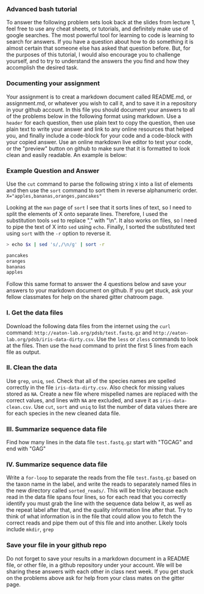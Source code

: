 
### Advanced bash tutorial

To answer the following problem sets look back at the slides from lecture 1, feel free to use any cheat sheets, or tutorials, and definitely make use of google searches. The most powerful tool for learning to code is learning to search for answers. If you have a question about how to do something it is almost certain that someone else has asked that question before. But, for the purposes of this tutorial, I would also encourage you to challenge yourself, and to try to understand the answers the you find and how they accomplish the desired task. 


### Documenting your assignment
Your assignment is to creat a markdown document called README.md, or assignment.md, or whatever you wish to call it, and to save it in a repository in your github account. In this file you should document your answers to all of the problems below in the following format using markdown. Use a `header` for each question, then use plain text to copy the question, then use plain text to write your answer and link to any online resources that helped you, and finally include a code-block for your code and a code-block with your copied answer. Use an online markdown live editor to test your code, or the "preview" button on github to make sure that it is formatted to look clean and easily readable. An example is below:

### Example Question and Answer
Use the `cut` command to parse the following string `X` into a list of elements and then use the `sort` command to sort them in reverse alphanumeric order. 
`X="apples,bananas,oranges,pancakes"`


Looking at the `man` page of `sort` I see that it sorts lines of text, so I need to split the elements of X onto separate lines. Therefore, I used the substitution tools `sed` to replace "," with "\n". It also works on files, so I need to pipe the text of X into `sed` using `echo`. Finally, I sorted the substituted text using `sort` with the `-r` option to reverse it. 


```bash
> echo $x | sed 's/,/\n/g' | sort -r
```

```bash
pancakes
oranges
bananas
apples
```


Follow this same format to answer the 4 questions below and save your answers to your markdown document on github. If you get stuck, ask your fellow classmates for help on the shared gitter chatroom page. 


### I. Get the data files
Download the following data files from the internet using the `curl` command: `http://eaton-lab.org/pdsb/test.fastq.gz` and `http://eaton-lab.org/pdsb/iris-data-dirty.csv`. Use the `less` or `zless` commands to look at the files. Then use the `head` command to print the first 5 lines from each file as output.  




### II. Clean the data
Use `grep`, `uniq`, `sed`. Check that all of the species names are spelled correctly in the file `iris-data-dirty.csv`. Also check for missing values stored as `NA`. Create a new file where mispelled names are replaced with the correct values, and lines with `NA` are excluded, and save it as `iris-data-clean.csv`. Use `cut`, `sort` and `uniq` to list the number of data values there are for each species in the new cleaned data file. 



### III. Summarize sequence data file
Find how many lines in the data file `test.fastq.gz` start with "TGCAG" and end with "GAG"




### IV. Summarize sequence data file
Write a `for-loop` to separate the reads from the file `test.fastq.gz` based on the taxon name in the label, and write the reads to separately named files in the new directory called `sorted_reads/`. This will be tricky because each read in the data file spans four lines, so for each read that you correctly identify you must grab the line with the sequence data below it, as well as the repeat label after that, and the quality information line after that. Try to think of what information is in the file that could allow you to fetch the correct reads and pipe them out of this file and into another. Likely tools include `mkdir`, `grep`


### Save your file in your github repo
Do not forget to save your results in a markdown document in a README file, or other file, in a github repository under your account. We will be sharing these answers with each other in class next week. If you get stuck on the problems above ask for help from your class mates on the gitter page. 

